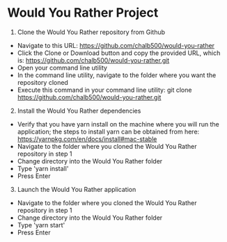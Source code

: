 # Would You Rather Project

1. Clone the Would You Rather repository from Github
  * Navigate to this URL: https://github.com/chalb500/would-you-rather
  * Click the Clone or Download button and copy the provided URL, which is: https://github.com/chalb500/would-you-rather.git
  * Open your command line utility
  * In the command line utility, navigate to the folder where you want the repository cloned
  * Execute this command in your command line utility: git clone https://github.com/chalb500/would-you-rather.git

2. Install the Would You Rather dependencies
  * Verify that you have yarn install on the machine where you will run the application; the steps to install yarn can be obtained from here: https://yarnpkg.com/en/docs/install#mac-stable
  * Navigate to the folder where you cloned the Would You Rather repository in step 1
  * Change directory into the Would You Rather folder
  * Type 'yarn install'
  * Press Enter

3. Launch the Would You Rather application
  * Navigate to the folder where you cloned the Would You Rather repository in step 1
  * Change directory into the Would You Rather folder
  * Type 'yarn start'
  * Press Enter